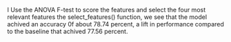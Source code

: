I Use the ANOVA F-test to score the features and select the four most relevant features the select_features() function, we see that the model achived an accuracy 0f about 78.74 percent, a lift in performance 
compared to the baseline that achived 77.56 percent.

